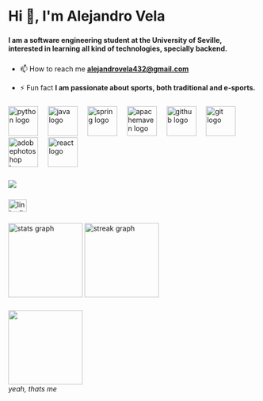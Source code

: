 <h1 align="left">Hi 👋, I'm Alejandro Vela</h1>

###

<h4 align="left">I am a software engineering student at the University of Seville, interested in learning all kind of technologies, specially backend.</h4>

###

- 📫 How to reach me **alejandrovela432@gmail.com**

- ⚡ Fun fact **I am passionate about sports, both traditional and e-sports.**

###

<div align="left">
  <img src="https://skillicons.dev/icons?i=py" height="60" alt="python logo"  />
  <img width="12" />
  <img src="https://skillicons.dev/icons?i=java" height="60" alt="java logo"  />
  <img width="12" />
  <img src="https://skillicons.dev/icons?i=spring" height="60" alt="spring logo"  />
  <img width="12" />
  <img src="https://skillicons.dev/icons?i=maven" height="60" alt="apachemaven logo"  />
  <img width="12" />
  <img src="https://skillicons.dev/icons?i=github" height="60" alt="github logo"  />
  <img width="12" />
  <img src="https://skillicons.dev/icons?i=git" height="60" alt="git logo"  />
  <img width="12" />
  <img src="https://skillicons.dev/icons?i=ps" height="60" alt="adobephotoshop logo"  />
  <img width="12" />
  <img src="https://skillicons.dev/icons?i=react" height="60" alt="react logo"  />
</div>

###

<div align="left">
  <img src="https://visitor-badge.laobi.icu/badge?page_id=alevelmol.alevelmol&right_color=purple"  />
</div>

###

<div align="left">
  <a href="https://www.linkedin.com/in/alejandro-vela-1901252a5/" target="_blank">
    <img src="https://raw.githubusercontent.com/maurodesouza/profile-readme-generator/master/src/assets/icons/social/linkedin/default.svg" width="37" height="25" alt="linkedin logo"  />
  </a>
</div>

###

<div align="left">
  <img src="https://github-readme-stats.vercel.app/api?username=alevelmol&hide_title=false&hide_rank=false&show_icons=true&include_all_commits=true&count_private=true&disable_animations=false&theme=midnight-purple&locale=en&hide_border=false&order=1" height="150" alt="stats graph"  />
  <img src="https://streak-stats.demolab.com?user=alevelmol&locale=en&mode=daily&theme=midnight-purple&hide_border=false&border_radius=5&date_format=j%20M%5B%20Y%5D&order=3" height="150" alt="streak graph"  />
</div>

###

<div align="left">
  <img height="150" src="https://media.tenor.com/YUzRkMOL-3EAAAAM/programming-computer-frog.gif"  />
</div>
<em>yeah, thats me</em>

###

